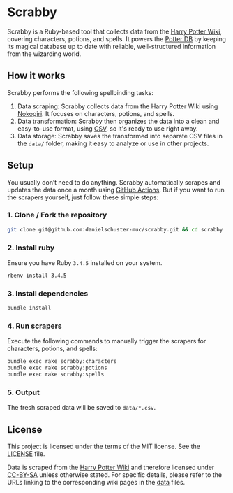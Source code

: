 # Scrabby

Scrabby is a Ruby-based tool that collects data from the [Harry Potter Wiki](https://harrypotter.fandom.com/wiki/Main_Page), covering characters, potions, and spells.
It powers the [Potter DB](https://github.com/danielschuster-muc/potter-db) by keeping its magical database up to date with reliable, well-structured information from the wizarding world.

## How it works

Scrabby performs the following spellbinding tasks:

1. Data scraping: Scrabby collects data from the Harry Potter Wiki using [Nokogiri](https://nokogiri.org/). It focuses on characters, potions, and spells.
2. Data transformation: Scrabby then organizes the data into a clean and easy-to-use format, using [CSV](https://en.wikipedia.org/wiki/Comma-separated_values), so it's ready to use right away.
3. Data storage: Scrabby saves the transformed into separate CSV files in the `data/` folder, making it easy to analyze or use in other projects.

## Setup

You usually don’t need to do anything. Scrabby automatically scrapes and updates the data once a month using [GitHub Actions](.github/workflows).
But if you want to run the scrapers yourself, just follow these simple steps:

### 1. Clone / Fork the repository

```bash
git clone git@github.com:danielschuster-muc/scrabby.git && cd scrabby
```

### 2. Install ruby

Ensure you have Ruby `3.4.5` installed on your system.

```bash
rbenv install 3.4.5
```

### 3. Install dependencies

```bash
bundle install
```

### 4. Run scrapers

Execute the following commands to manually trigger the scrapers for characters, potions, and spells:

```bash
bundle exec rake scrabby:characters
bundle exec rake scrabby:potions
bundle exec rake scrabby:spells
```

### 5. Output

The fresh scraped data will be saved to `data/*.csv`.

## License

This project is licensed under the terms of the MIT license. See the [LICENSE](LICENSE) file.

Data is scraped from the [Harry Potter Wiki](https://harrypotter.fandom.com/wiki/Main_Page) and therefore licensed under [CC-BY-SA](https://www.fandom.com/licensing) unless otherwise stated. For specific details, please refer to the URLs linking to the corresponding wiki pages in the [data](/data) files.
